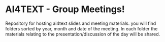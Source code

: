 # AI4TEXT - Group Meetings! 
Repository for hosting ai4text slides and meeting materials. 
you will find folders sorted by year, month and date of the meeting. 
In each folder the materials relating to the presentation/discussion of the day will be shared.
